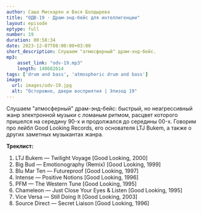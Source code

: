 ```yaml
---
author: Саша Мискарян и Вася Болдырева
title: "ОДВ-19 · Драм-энд-бейс для интеллигенции"
layout: episode
eptype: full
number: 19
duration: 00:58:34
date: 2023-12-07T08:00:00+03:00
short_description: Слушаем "атмосферный" драм-энд-бейс.
mp3:
    asset_link: "odv-19.mp3"
    length: 140682614
tags: ['drum and bass', 'atmospheric drum and bass']
image: 
  url: images/odv-19.jpg
  alt: "Осторожно, двери восприятия | Эпизод 19"
---
```

Слушаем "атмосферный" драм-энд-бейс: быстрый, но неагрессивный жанр электронной музыки с ломаным ритмом, расцвет которого пришелся на середину 90-x и продолжался до середины 00-x. Говорим про лейбл Good Looking Records, его основателя LTJ Bukem, а также о других заметных музыкантах жанра.

<!--more-->

**Треклист:**
1. LTJ Bukem — Twilight Voyage [Good Looking, 2000]
1. Big Bud — Emotionography (Remix) [Good Looking, 1999]
1. Blu Mar Ten — Futureproof [Good Looking, 1997]
1. Intense — Positive Notions [Good Looking, 1996]
1. PFM — The Western Tune [Good Looking, 1995]
1. Chameleon — Just Close Your Eyes & Listen [Good Looking, 1995]
1. Vice Versa — Still Doing It [Good Looking, 2003]
1. Source Direct — Secret Liaison [Good Looking, 1996]
